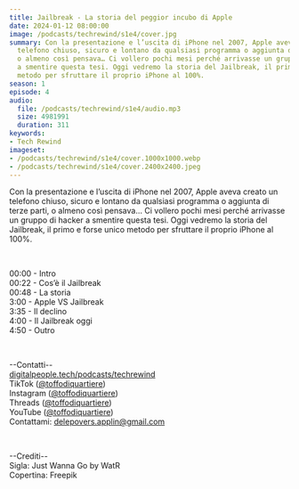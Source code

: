 ```yaml
---
title: Jailbreak - La storia del peggior incubo di Apple
date: 2024-01-12 08:00:00
image: /podcasts/techrewind/s1e4/cover.jpg
summary: Con la presentazione e l’uscita di iPhone nel 2007, Apple aveva creato un
  telefono chiuso, sicuro e lontano da qualsiasi programma o aggiunta di terze parti,
  o almeno così pensava… Ci vollero pochi mesi perché arrivasse un gruppo di hacker
  a smentire questa tesi. Oggi vedremo la storia del Jailbreak, il primo e forse unico
  metodo per sfruttare il proprio iPhone al 100%.
season: 1
episode: 4
audio:
  file: /podcasts/techrewind/s1e4/audio.mp3
  size: 4981991
  duration: 311
keywords:
- Tech Rewind
imageset:
- /podcasts/techrewind/s1e4/cover.1000x1000.webp
- /podcasts/techrewind/s1e4/cover.2400x2400.jpeg
---
```


Con la presentazione e l’uscita di iPhone nel 2007, Apple aveva creato un telefono chiuso, sicuro e lontano da qualsiasi programma o aggiunta di terze parti, o almeno così pensava… Ci vollero pochi mesi perché arrivasse un gruppo di hacker a smentire questa tesi. Oggi vedremo la storia del Jailbreak, il primo e forse unico metodo per sfruttare il proprio iPhone al 100%.

<br>

00:00 - Intro<br>
00:22 - Cos’è il Jailbreak<br>
00:48 - La storia<br>
3:00 - Apple VS Jailbreak<br>
3:35 - Il declino<br>
4:00 - Il Jailbreak oggi<br>
4:50 - Outro<br>

<br>

--Contatti--<br>
[digitalpeople.tech/podcasts/techrewind](https://w3id.org/digitalpeople/podcasts/techrewind)<br>
TikTok ([@toffodiquartiere](https://www.tiktok.com/@toffodiquartiere))<br>
Instagram ([@toffodiquartiere](https://www.instagram.com/toffodiquartiere))<br>
Threads ([@toffodiquartiere](https://www.threads.net/toffodiquartiere))<br>
YouTube ([@toffodiquartiere](https://www.youtube.com/@toffodiquartiere))<br>
Contattami: [delepovers.applin@gmail.com](mailto:delepovers.applin@gmail.com)

<br>

--Crediti--<br>
Sigla: Just Wanna Go by WatR<br>
Copertina: Freepik